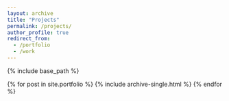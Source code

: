 ```yaml
---
layout: archive
title: "Projects"
permalink: /projects/
author_profile: true
redirect_from:
  - /portfolio
  - /work
---
```


{% include base_path %}

{% for post in site.portfolio %}
  {% include archive-single.html %}
{% endfor %}
